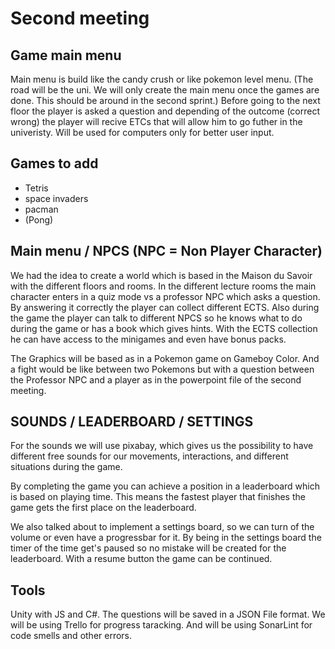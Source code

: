 # Second meeting
## Game main menu 
Main menu is build like the candy crush or like pokemon level menu. 
(The road will be the uni. We will only create the main menu once the games are done. This should be around in the second sprint.) 
Before going to the next floor the player is asked a question and depending of the outcome (correct wrong) the player will recive
ETCs that will allow him to go futher in the univeristy. 
Will be used for computers only for better user input. 
## Games to add 
- Tetris 
- space invaders 
- pacman
- (Pong)

## Main menu / NPCS (NPC = Non Player Character)
We had the idea to create a world which is based in the Maison du Savoir with the different floors and rooms. In the different lecture rooms the main character enters in a quiz mode vs a professor NPC which asks a question. By answering it correctly the player can collect different ECTS. Also during the game the player can talk to different NPCS so he knows what to do during the game or has a book which gives hints. 
With the ECTS collection he can have access to the minigames and even have bonus packs. 

The Graphics will be based as in a Pokemon game on Gameboy Color. And a fight would be like between two Pokemons but with a question between the Professor NPC and a player as in the powerpoint file of the second meeting. 

## SOUNDS / LEADERBOARD / SETTINGS
For the sounds we will use pixabay, which gives us the possibility to have different free sounds for our movements, interactions, and different situations during the game.

By completing the game you can achieve a position in a leaderboard which is based on playing time. This means the fastest player that finishes the game gets the first place on the leaderboard. 

We also talked about to implement a settings board, so we can turn of the volume or even have a progressbar for it. 
By being in the settings board the timer of the time get's paused so no mistake will be created for the leaderboard.
With a resume button the game can be continued. 

## Tools 
Unity with JS and C#. The questions will be saved in a JSON File format.
We will be using Trello for progress taracking. 
And will be using SonarLint for code smells and other errors.
